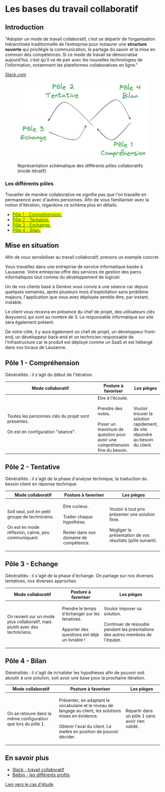 # Les bases du travail collaboratif

## Introduction

"Adopter un mode de travail collaboratif, c’est se départir de l’organisation hiérarchisée traditionnelle de l’entreprise pour instaurer une **structure ouverte** qui privilégie la communication, le partage du savoir et la mise en commun des compétences. Si ce mode de travail se démocratise aujourd’hui, c’est qu’il va de pair avec les nouvelles technologies de l’information, notamment les plateformes collaboratives en ligne."

&#x20;                                                                                          [Slack.com](https://slack.com/intl/fr-fr/blog/collaboration/pourquoi-le-travail-collaboratif-est-un-cercle-vertueux)



<figure><img src="../.gitbook/assets/image (10).png" alt=""><figcaption><p>Représentation schématique des différents pôles collaboratifs (mode itératif)</p></figcaption></figure>

### Les différents pôles <a href="#les-differents-poles" id="les-differents-poles"></a>

Travailler de manière collaborative ne signifie pas que l'on travaille en permanence avec d'autres personnes. Afin de vous familiariser avec la notion d'itération, regardons ce schéma plus en détails.

* [<mark style="color:green;">Pôle 1 - Compréhension.</mark>](les-bases-du-travail-collaboratif.md#pole-1-comprehension)
* [<mark style="color:green;">Pôle 2 - Tentative.</mark>](les-bases-du-travail-collaboratif.md#pole-2-tentative)
* [<mark style="color:green;">Pôle 3 - Exchange.</mark>](les-bases-du-travail-collaboratif.md#pole-3-echange)
* [<mark style="color:green;">Pôle 4 - Bilan.</mark>](les-bases-du-travail-collaboratif.md#pole-4-bilan)

## Mise en situation

Afin de vous sensibiliser au travail collaboratif, prenons un exemple concret.

Vous travaillez dans une entreprise de service informatique basée à Lausanne. Votre entreprise offre des services de gestion des parcs informatiques tout comme du développement de logiciel.

Un de vos clients basé à Genève vous convie à une séance car depuis quelques semaines, après plusieurs mois d'exploitation sans problème majeurs, l'application que vous avez déployée semble être, par instant, instable.

Le client vous recevra en présence du chef de projet, des utilisateurs clés (keyusers) qui sont au nombre de 3. Le responsable informatique sur site sera également présent.

De votre côté, il y aura également un chef de projet, un développeur front-end, un développeur back-end et un technicien responsable de l'infrastructure car le produit est déployé comme un SaaS et est hébergé dans vos locaux de Lausanne.

## Pôle 1 - Compréhension

Généralités : il s'agit du début de l'itération.

<table><thead><tr><th width="300">Mode collaboratif</th><th>Posture à favoriser</th><th>Les pièges</th></tr></thead><tbody><tr><td>Toutes les personnes clés du projet sont présentes.<br><br>On est en configuration "séance".</td><td>Etre à l'écoute. <br><br>Prendre des notes. <br><br>Poser un maximum de question pour avoir une compréhension fine du besoin.</td><td><br>Vouloir trouver la solution rapidement, de vite répondre au besoin du client.<br></td></tr></tbody></table>

## Pôle 2 - Tentative

Généralités : il s'agit de la phase d'analyse technique, la traduction du besoin client en réponse technique.

| Mode collaboratif                                                                                                | Posture à favoriser                                                                                 | Les pièges                                                                                                                |
| ---------------------------------------------------------------------------------------------------------------- | --------------------------------------------------------------------------------------------------- | ------------------------------------------------------------------------------------------------------------------------- |
| <p>Soit seul, soit en petit groupe de techniciens.<br><br>On est en mode réflexion, calme, peu communiquant.</p> | <p>Etre curieux.<br><br>Traiter chaque hypothèse.<br><br>Rester dans son domaine de compétence.</p> | <p>Vouloir à tout prix présenter une solution finie.<br><br>Négliger la présentation de vos résultats (pôle suivant).</p> |

## Pôle 3 - Echange

Généralités : il s'agit de la phase d'échange. On partage sur nos diverses tentatives, nos diverses approches.

| Mode collaboratif                                                           | Posture à favoriser                                                                                        | Les pièges                                                                                                                |
| --------------------------------------------------------------------------- | ---------------------------------------------------------------------------------------------------------- | ------------------------------------------------------------------------------------------------------------------------- |
| On revient sur un mode plus collaboratif, mais plutôt avec des techniciens. | <p>Prendre le temps d'échanger sur les tenatives.<br><br>Apporter des questions est déjà un livrable !</p> | <p>Vouloir imposer sa solution.<br><br>Continuer de résoudre pendant les présntations des autres membres de l'équipe.</p> |

## Pôle 4 - Bilan

Généralités : il s'agit de in/valider les hypothèses afin de pouvoir soit aboutir à une solution, soit avoir une base pour la prochaine itération.

| Mode collaboratif                                            | Posture à favoriser                                                                                                                                                                         | Les pièges                                      |
| ------------------------------------------------------------ | ------------------------------------------------------------------------------------------------------------------------------------------------------------------------------------------- | ----------------------------------------------- |
| On se retouve dans la même configuration que lors du pôle 1. | <p>Présenter, en adaptant le vocabulaire et le niveau de langage au client, les solutions mises en évidence.<br><br>Obtenir l'aval du client. Le mettre en position de pouvoir décider.</p> | Repartir dans un pôle 1 sans avoir rien validé. |

## En savoir plus

* [Slack - travail collaboratif](https://slack.com/intl/fr-fr/blog/collaboration/pourquoi-le-travail-collaboratif-est-un-cercle-vertueux)
* [Belbin - les différents profils](https://www.belbin.com/about/belbin-team-roles)

[Lien vers le cas d'étude](../laboratoires/une-iteration-cas-detude.md)

